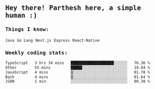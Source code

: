 <samp>
    <h2>Hey there! Parthesh here, a simple human :)</h2>
    <h3>Things I know: </h3>
    <code>Java</code> <code>Go Lang</code> <code>Next.js</code> <code>Express</code> <code>React-Native</code>
    <h3>Weekly coding stats:</h3>
<!--START_SECTION:waka-->

```txt
TypeScript   3 hrs 34 mins   ███████████████████░░░░░░   76.36 %
Other        55 mins         █████░░░░░░░░░░░░░░░░░░░░   19.84 %
JavaScript   4 mins          ▒░░░░░░░░░░░░░░░░░░░░░░░░   01.78 %
Bash         4 mins          ▒░░░░░░░░░░░░░░░░░░░░░░░░   01.64 %
JSON         1 min           ░░░░░░░░░░░░░░░░░░░░░░░░░   00.38 %
```

<!--END_SECTION:waka-->
</samp>
